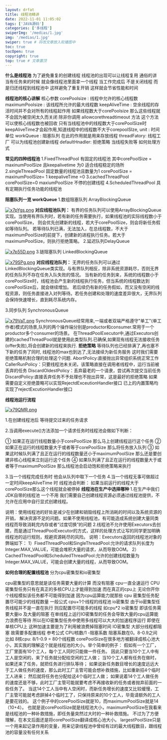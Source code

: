 ```yaml
---
layout: drfat
title: 线程池精讲
date: 2022-11-01 11:05:02
tags: ['JAVA源码']
categories: ['多线程']
swiperImg: '/medias/1.jpg'
img: '/medias/1.jpg'
swiper: true # 将改文章放入轮播图中
toc: true
tocOpen: true
copyright: true
top: true # 文章置顶
---
```

**什么是线程池**
为了避免重复的创建线程 线程池的出现可以让线程复用 通俗的讲 当有任务来的时候 就会像线程池里面拿一个线程 当工作完成后 不是关闭线程 而是归还线程到线程池中
这样避免了重复开销 这样就会节省性能和时间

**线程池的核心讲解**
核心参数
corePoolsize : 线程中允许的核心线程数
maximumPoolsize : 该线程所允许的最大线程数
keepAliveTime : 空余线程的存活时间并不会对所有的线程起作用 如果线程数大于corePoolsize 那么这些线程就不会因为被空闲太久而关闭 除非你调用 allowcorethreadtimeout 方法 这个方法可以使核心线程数也被回收
只有当线程池中的线程数大于corePoolSize时keepAliveTime才会起作用,知道线程中的线程数不大于corepoolSIze,
unit : 时间单位
workQueue : 阻塞队列 在此的作用就是用来存放线程
threadFatory: 线程工厂 可以为线程池创建新线程
defaultHnadler: 拒绝策略 当线程失败等 如何处理方式

**常见的四种线程池**
1.FixedThreadPool 有固定的线程池 其中corePoolSize = maxinumPoolSize 且keepalivetime 为0 适合线程稳定的场所
2.singleThreadPool 固定数量的线程池且数量为1 corePoolSize = maxinumPoolSize= 1 keepaliveTime =0
3.cachedThreadPool corePoolSize=0 maxiumPoolSize 不停的创建线程
4.ScheduledThreadPool 具有定期执行任务功能的线程池

**阻塞队列一览 workQueue**
1.数组阻塞队列 ArrayBlockingQueue

[![x7pYgs.png](https://s1.ax1x.com/2022/11/01/x7pYgs.png)](https://imgse.com/i/x7pYgs)
**对应线程池队列：**
有界的任务队列可以使用ArrayBlockingQueue实现。当使用有界队列时，若有新的任务需要执行，如果线程池的实际线程数小于corePoolSize， 则会优先创建新的线程，若大于corePoolSize，则会将新任务假如等待队列。 若等待队列已满，无法加入，在总线程数，不大于maximumPoolSize的前提下，创建新的进程执行任务。若大于maximumPoolSize，则执行拒绝策略。
2.延迟队列DelayQueue

[![x7p55D.png](https://s1.ax1x.com/2022/11/01/x7p55D.png)](https://imgse.com/i/x7p55D)
3.链阻塞队列 LinkedBlockingQueue

[![x79SPg.png](https://s1.ax1x.com/2022/11/01/x79SPg.png)](https://imgse.com/i/x79SPg)
**对应线程池队列：**
无界的任务队列可以通过LinkedBlockingQueue类实现。与有界队列相反，除非系统资源耗尽，否则无界的任务队列不存在任务入队失败的情况。 当有新的任务到来，系统的线程数小于corePoolSize时，线程池会产生新的线程执行任务，但当系统的线程数达到corePoolSize后，就会继续增加。 若后续仍有新的任务假如，而又没有空闲的线程资源，则任务直接进入对列等待。若任务创建和处理的速度差异很大，无界队列会保持快速增长，直到耗尽系统内存。

3.同步队列 SynchronousQueue

[![x79VaT.png](https://s1.ax1x.com/2022/11/01/x79VaT.png)](https://imgse.com/i/x79VaT)
SynchronousQueue经常用来,一端或者双端严格遵守"单工"(单工作者)模式的场景,队列的两个操作端分别是productor和consumer.常用于一个productor多个consumer的场景。
在ThreadPoolExecutor中,通过Executors创建的cachedThreadPool就是使用此类型队列.已确保,如果现有线程无法接收任务(offer失败),将会创建新的线程来执行.
**拒绝策略**
等待队列也已经排满了,再也塞不下新的任务了同时,
线程池的max也到达了,无法接续为新任务服务
这时我们需要拒绝策略机制合理的处理这个问题.
AbortPolicy:直接抛出异常组织系统正常工作
CallerRunPolicy：只要线程池未关闭，该策略直接在调用者线程中，运行当前被丢弃的任务
DiscardOldestPolicy：丢弃最老的一个请隶，尝试再次提交当前任务
DiscardPolicy:直接丢弃任务不予处理也不抛出异常，这是最好的拒绝策略
如果需要自定义拒绝簽略可以实现RejectdExceutionHandler接口
已上的内置策略均实现了rejectExcutionHandler接口

**线程池运行流程**

[![x79QMR.png](https://s1.ax1x.com/2022/11/01/x79QMR.png)](https://imgse.com/i/x79QMR)

1.在创建线程池后 等待提交过来的任务请求

2.当调用execute()方法添加一个请求任务时线程池会做如下判断：

① 如果正在运行线程数量小于corePoolSize 那么马上创建线程运行这个任务
② 如果正在运行的线程数量大于或者等于corePoolSize 那么将任务放入队列
③ 如果这时候队列满了且正在运行的线程数量还小于maximumPoolSize 那么还是要创建非核心线程来立刻运行这个任务
④ 如果队列满了且正在运行的线程数量大于或者等于maximumPoolSize 那么线程池会启动饱和拒绝策略来执行

3.当一个线程完成任务时 他会从队列中取下一个任务
4.当一个线程无事可做超过一定时间keepAliveTime 时 线程池会判断： 如果当前运行的线程大于corePoolSize那么这个线程就会被停掉
**线程池在生产中选择哪种**
1.在生产中我们JDK自带的线程池 一个不用 我们需要自己创建线程资源必须通过线程池提供，不允许在应用中自行显式创建线程。

说明：使用线程池的好处是减少在创建和销毁线程上所消耗的时间以及系统资源的开销，
解决资源不足的问题。如果不使用线程池，有可能造成系统创建大量同类线程而导致消耗完内存或者“过度切换”的问题
2.线程池不允许使用Executors去创建，而是通过ThreadPoolExecutor的方式，这样的处理方式让写的同学更加明确线程池的运行规则，规避资源耗尽的风险。
说明：Executors返回的线程池对象的弊端如下：
1）FixedThreadPool和SingleThreadPool:允许的请求队列长度为Integer.MAX_VALUE，可能会堆积大量的请求，从而导致OOM。
2）CachedThreadPool和ScheduledThreadPool:允许的创建线程数量为Integer.MAX_VALUE，可能会创建大量的线程，从而导致OOM。

**如何合理的配置线程池**
分为cpu密集型和io密集型

cpu密集型的意思就是该任务需要大量的计算 而没有阻塞 cpu一直全速运行 CPU密集型任务只有在真正的多核CPU上才能得到加速
而在真正的cpu上 无论你开你个线程模拟该任务都不可能得到加速 因为cpu运算能力就那些
cpu 密集型任务配置尽可能少的线程数量 一般公式
cpu+1个线程的线程池
io密集型
由于io密集型任务线程并不是一直在执行 则应配置尽可能多的线程 如cpu*2
io密集型 即该任务需要大量io 及大量的阻塞
在单线程上运行IO密集型的任务会导致大量的cpu运算能力浪费在等待
所以在IO密集型任务中使用多线程可以大大的加速程序运行 即使在单核CPU上 这种加速主要是为了利用被浪费掉阻塞时间
IO密集型 大部分线程都阻塞 故需要多配置线程
参考公式 CPU核数/1 -阻塞系数 阻塞系数在0。8-0.9之间
比如 8核cpu: 8/1-0.9 = 80个线程数
corePoolSize在很多地方被翻译成核心池大小，其实我的理解这个就是线程池的大小。举个简单的例子：
假如有一个工厂，工厂里面有10个工人，每个工人同时只能做一件任务。
因此只要当10个工人中有工人是空闲的，来了任务就分配给空闲的工人做；
当10个工人都有任务在做时，如果还来了任务，就把任务进行排队等待；
如果说新任务数目增长的速度远远大于工人做任务的速度，那么此时工厂主管可能会想补救措施，比如重新招4个临时工人进来；
然后就将任务也分配给这4个临时工人做；
如果说着14个工人做任务的速度还是不够，此时工厂主管可能就要考虑不再接收新的任务或者抛弃前面的一些任务了。
当这14个工人当中有人空闲时，而新任务增长的速度又比较缓慢，工厂主管可能就考虑辞掉4个临时工了，只保持原来的10个工人，毕竟请额外的工人是要花钱的。
这个例子中的corePoolSize就是10，而maximumPoolSize就是14（10+4）。
也就是说corePoolSize就是线程池大小，maximumPoolSize在我看来是线程池的一种补救措施，即任务量突然过大时的一种补救措施。
不过为了方便理解，在本文后面还是将corePoolSize翻译成核心池大小。
largestPoolSize只是一个用来起记录作用的变量，用来记录线程池中曾经有过的最大线程数目，跟线程池的容量没有任何关系


